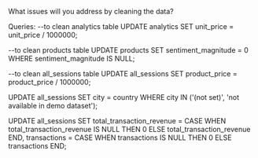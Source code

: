 What issues will you address by cleaning the data?





Queries:
--to clean analytics table
UPDATE analytics
SET unit_price = unit_price / 1000000;

--to clean products table
UPDATE products
SET sentiment_magnitude = 0
WHERE sentiment_magnitude IS NULL;

--to clean all_sessions table
UPDATE all_sessions
SET product_price = product_price / 1000000;

UPDATE all_sessions
SET city = country
WHERE city IN ('(not set)', 'not available in demo dataset');

UPDATE all_sessions
SET 
    total_transaction_revenue = CASE 
                                  WHEN total_transaction_revenue IS NULL THEN 0 
                                  ELSE total_transaction_revenue 
                                  END,
    transactions = CASE 
                  WHEN transactions IS NULL THEN 0 
                  ELSE transactions 
                  END;
